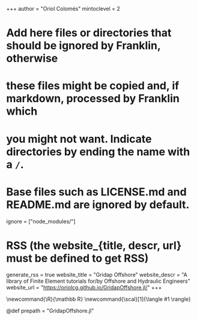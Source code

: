 <!--
Add here global page variables to use throughout your website.
-->
+++
author = "Oriol Colomés"
mintoclevel = 2

# Add here files or directories that should be ignored by Franklin, otherwise
# these files might be copied and, if markdown, processed by Franklin which
# you might not want. Indicate directories by ending the name with a `/`.
# Base files such as LICENSE.md and README.md are ignored by default.
ignore = ["node_modules/"]

# RSS (the website_{title, descr, url} must be defined to get RSS)
generate_rss = true
website_title = "Gridap Offshore"
website_descr = "A library of Finite Element tutorials for/by Offshore and Hydraulic Engineers"
website_url   = "https://oriolcg.github.io/GridapOffshore.jl/"
+++

<!--
Add here global latex commands to use throughout your pages.
-->
\newcommand{\R}{\mathbb R}
\newcommand{\scal}[1]{\langle #1 \rangle}

@def prepath = "GridapOffshore.jl"
